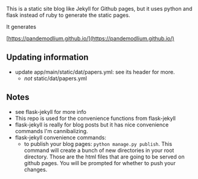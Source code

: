 This is a static site blog like Jekyll for Github pages, but it uses python and flask instead of ruby to generate the static pages.

It generates

[https://pandemodlium.github.io/](https://pandemodlium.github.io/)

## Updating information
* update app/main/static/dat/papers.yml: see its header for more.
    * *not* static/dat/papers.yml

## Notes

* see flask-jekyll for more info
* This repo is used for the convenience functions from flask-jekyll 
* flask-jekyll is really for blog posts but it has nice convenience commands I'm cannibalizing.
* flask-jekyll convenience commands:
    * to publish your blog pages: `python manage.py publish`.  This command will create a bunch of new directories in your root directory.  Those are the html files that are going to be served on github pages.  You will be prompted for whether to push your changes.
